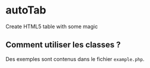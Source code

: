 # autoTab
Create HTML5 table with some magic

## Comment utiliser les classes ?

Des exemples sont contenus dans le fichier `example.php`.